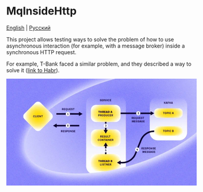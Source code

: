 # MqInsideHttp

[English](README.md) | [Русский](README.ru.md)

This project allows testing ways to solve the problem of how to use asynchronous interaction (for example, with a message broker) inside a synchronous HTTP request.

For example, T-Bank faced a similar problem, and they described a way to solve it ([link to Habr](https://habr.com/ru/companies/tbank/articles/930666/)).

![architecture](docs/img/architecture.png)
